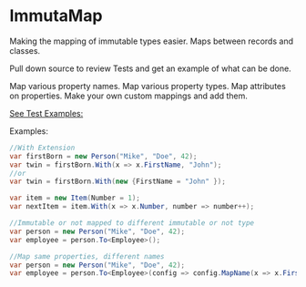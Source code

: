 # ImmutaMap
Making the mapping of immutable types easier.  Maps between records and classes.

Pull down source to review Tests and get an example of what can be done.

Map various property names.
Map various property types.
Map attributes on properties.
Make your own custom mappings and add them.

[See Test Examples:](https://github.com/MichaelPuckett2/ImmutaMap/blob/master/ImmutaMap.Test/MapTests.cs)

Examples:
```csharp
//With Extension
var firstBorn = new Person("Mike", "Doe", 42);
var twin = firstBorn.With(x => x.FirstName, "John");
//or
var twin = firstBorn.With(new {FirstName = "John" });

var item = new Item(Number = 1);
var nextItem = item.With(x => x.Number, number => number++);

//Immutable or not mapped to different immutable or not type
var person = new Person("Mike", "Doe", 42);
var employee = person.To<Employee>();

//Map same properties, different names
var person = new Person("Mike", "Doe", 42);
var employee = person.To<Employee>(config => config.MapName(x => x.FirstName, x => x.Name));



```